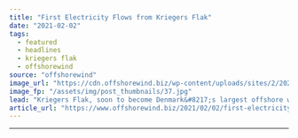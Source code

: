 ```yaml
---
title: "First Electricity Flows from Kriegers Flak"
date: "2021-02-02"
tags: 
  - featured
  - headlines
  - kriegers flak
  - offshorewind
source: "offshorewind"
image_url: "https://cdn.offshorewind.biz/wp-content/uploads/sites/2/2021/02/02103010/First-Electricity-Flows-from-Kriegers-Flak.jpg"
image_fp: "/assets/img/post_thumbnails/37.jpg"
lead: "Kriegers Flak, soon to become Denmark&#8217;s largest offshore wind farm in operation, has delivered"
article_url: "https://www.offshorewind.biz/2021/02/02/first-electricity-flows-from-kriegers-flak/"
---
```


---
